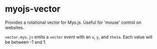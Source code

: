 # myojs-vector
Provides a rotational vector for Myo.js. Useful for 'mouse' control on websites.

`vector.myo.js` emits a `vector` event with an `x`, `y`, and `theta`. Each value will be between -1 and 1.
